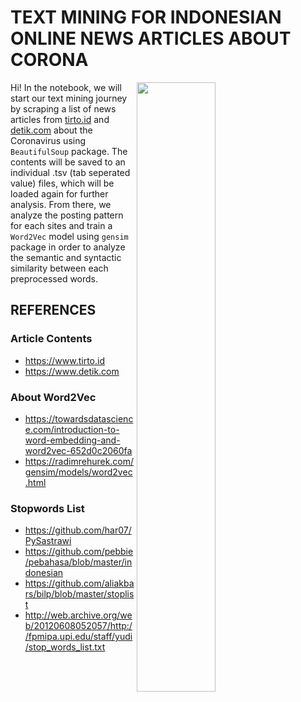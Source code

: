 # TEXT MINING FOR INDONESIAN ONLINE NEWS ARTICLES ABOUT CORONA

<img align="right" width="50%" src="https://github.com/tomytjandra/text-mining-corona-articles/blob/master/results/wordcloud.png" style="margin-right:10%">

Hi! In the notebook, we will start our text mining journey by scraping a list of news articles from [tirto.id](https://www.tirto.id) and [detik.com](https://www.detik.com) about the Coronavirus using `BeautifulSoup` package. The contents will be saved to an individual .tsv (tab seperated value) files, which will be loaded again for further analysis. From there, we analyze the posting pattern for each sites and train a `Word2Vec` model using `gensim` package in order to analyze the semantic and syntactic similarity between each preprocessed words.

## REFERENCES
### Article Contents
* https://www.tirto.id
* https://www.detik.com

### About Word2Vec
* https://towardsdatascience.com/introduction-to-word-embedding-and-word2vec-652d0c2060fa
* https://radimrehurek.com/gensim/models/word2vec.html

### Stopwords List
* https://github.com/har07/PySastrawi
* https://github.com/pebbie/pebahasa/blob/master/indonesian
* https://github.com/aliakbars/bilp/blob/master/stoplist
* http://web.archive.org/web/20120608052057/http://fpmipa.upi.edu/staff/yudi/stop_words_list.txt
